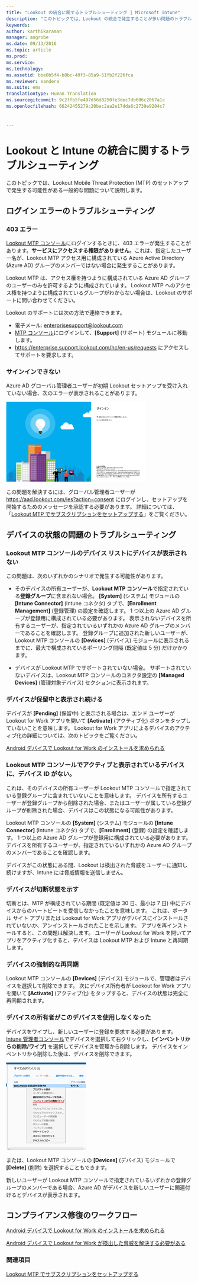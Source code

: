 ```yaml
---
title: "Lookout の統合に関するトラブルシューティング | Microsoft Intune"
description: "このトピックでは、Lookout の統合で発生することが多い問題のトラブルシューティングについて説明します"
keywords: 
author: karthikaraman
manager: angrobe
ms.date: 09/13/2016
ms.topic: article
ms.prod: 
ms.service: 
ms.technology: 
ms.assetid: bbe0b5f4-b8bc-49f3-85a9-51fb2f226fca
ms.reviewer: sandera
ms.suite: ems
translationtype: Human Translation
ms.sourcegitcommit: 9c2ffb5fe497d56d8250fe3dec7db606c2067a1c
ms.openlocfilehash: 66242455279c20bac2aa2e17dda6c2739e9204c7


---
```


# Lookout と Intune の統合に関するトラブルシューティング
このトピックでは、Lookout Mobile Threat Protection (MTP) のセットアップで発生する可能性がある一般的な問題について説明します。
## ログイン エラーのトラブルシューティング
### 403 エラー
[Lookout MTP コンソール](https://aad.lookout.com)にログインするときに、403 エラーが発生することがあります。**サービスにアクセスする権限がありません**。これは、指定したユーザー名が、Lookout MTP アクセス用に構成されている Azure Active Directory (Azure AD) グループのメンバーではない場合に発生することがあります。

Lookout MTP は、アクセス権を持つように構成されている Azure AD グループのユーザーのみを許可するように構成されています。 Lookout MTP へのアクセス権を持つように構成されているグループがわからない場合は、Lookout のサポートに問い合わせてください。

Lookout のサポートには次の方法で連絡できます。

* 電子メール: enterprisesupport@lookout.com
* [MTP コンソール](http://aad.lookout.com)にログインして、**[Support]** (サポート) モジュールに移動します。
* https://enterprise.support.lookout.com/hc/en-us/requests にアクセスしてサポートを要求します。

### サインインできない
Azure AD グローバル管理者ユーザーが初期 Lookout セットアップを受け入れていない場合、次のエラーが表示されることがあります。

![サインイン エラーを示す Lookout ログイン画面のスクリーンショット](../media/mtp/lookout-mtp-consent-not-accepted-error.png)

この問題を解決するには、グローバル管理者ユーザーが https://aad.lookout.com/les?action=consent にログインし、セットアップを開始するためのメッセージを承認する必要があります。 詳細については、「[Lookout MTP でサブスクリプションをセットアップする](set-up-your-subscription-with-lookout-mtp.md)」をご覧ください。

## デバイスの状態の問題のトラブルシューティング

### Lookout MTP コンソールのデバイス リストにデバイスが表示されない

この問題は、次のいずれかのシナリオで発生する可能性があります。
* そのデバイスの所有ユーザーが、**Lookout MTP コンソール**で指定されている**登録グループ**に含まれない場合。  **[System]** (システム) モジュールの **[Intune Connector]** (Intune コネクタ) タブで、**[Enrollment Management]** (登録管理) の設定を確認します。  1 つ以上の Azure AD グループが登録用に構成されている必要があります。  表示されないデバイスを所有するユーザーが、指定されているいずれかの Azure AD グループのメンバーであることを確認します。  登録グループに追加された新しいユーザーが、Lookout MTP コンソールの **[Devices]** (デバイス) モジュールに表示されるまでに、最大で構成されているポーリング間隔 (既定値は 5 分) だけかかります。

* デバイスが Lookout MTP でサポートされていない場合。  サポートされていないデバイスは、Lookout MTP コンソールのコネクタ設定の **[Managed Devices]** (管理対象デバイス) セクションに表示されます。

### デバイスが**保留中**と表示され続ける

デバイスが **[Pending]** (保留中) と表示される場合は、エンド ユーザーが Lookout for Work アプリを開いて **[Activate]** (アクティブ化) ボタンをタップしていないことを意味します。 Lookout for Work アプリによるデバイスのアクティブ化の詳細については、次のトピックをご覧ください。

[Android デバイスで Lookout for Work のインストールを求められる ](http://docs.microsoft.com/intune/enduser/you-are-prompted-to-install-lookout-for-work-android)

### Lookout MTP コンソールでアクティブと表示されているデバイスに、デバイス ID がない。  
これは、そのデバイスの所有ユーザーが Lookout MTP コンソールで指定されている登録グループに含まれていないことを意味します。   デバイスを所有するユーザーが登録グループから削除された場合、またはユーザーが属している登録グループが削除された場合、デバイスはこの状態になる可能性があります。

Lookout MTP コンソールの **[System]** (システム) モジュールの **[Intune Connector]** (Intune コネクタ) タブで、**[Enrollment]** (登録) の設定を確認します。  1 つ以上の Azure AD グループが登録用に構成されている必要があります。  デバイスを所有するユーザーが、指定されているいずれかの Azure AD グループのメンバーであることを確認します。  

デバイスがこの状態にある間、Lookout は検出された脅威をユーザーに通知し続けますが、Intune には脅威情報を送信しません。

### デバイスが切断状態を示す

切断とは、MTP が構成されている期間 (既定値は 30 日、最小は 7 日) 中にデバイスからのハートビートを受信しなかったことを意味します。 これは、ポータル サイト アプリまたは Lookout for Work アプリがデバイスにインストールされていないか、アンインストールされたことを示します。 アプリを再インストールすると、この問題は解決します。 ユーザーが Lookout for Work を開いてアプリをアクティブ化すると、デバイスは Lookout MTP および Intune と再同期します。    

### デバイスの強制的な再同期
Lookout MTP コンソールの **[Devices]** (デバイス) モジュールで、管理者はデバイスを選択して削除できます。   次にデバイス所有者が Lookout for Work アプリを開いて **[Activate]** (アクティブ化) をタップすると、デバイスの状態は完全に再同期されます。

### デバイスの所有者がこのデバイスを使用しなくなった
デバイスをワイプし、新しいユーザーに登録を要求する必要があります。  [Intune 管理者コンソール](https://manage.microsoft.com)でデバイスを選択して右クリックし、**[インベントリからの削除/ワイプ]** を選択してデバイスを管理から削除します。 デバイスをインベントリから削除した後は、デバイスを削除できます。

![Intune 管理者コンソールのデバイス モジュールの [インベントリからの削除/ワイプ] オプションが表示されたスクリーンショット](../media/mtp/mtp-retire-device-intune-console.png)

または、Lookout MTP コンソールの **[Devices]** (デバイス) モジュールで **[Delete]** (削除) を選択することもできます。  

新しいユーザーが Lookout MTP コンソールで指定されているいずれかの登録グループのメンバーである場合、Azure AD がデバイスを新しいユーザーに関連付けるとデバイスが表示されます。

## コンプライアンス修復のワークフロー
[Android デバイスで Lookout for Work のインストールを求められる]( http://docs.microsoft.com/intune/enduser/you-are-prompted-to-install-lookout-for-work-android)

[Android デバイスで Lookout for Work が検出した脅威を解決する必要がある ](http://docs.microsoft.com/intune/enduser/you-need-to-resolve-a-threat-found-by-lookout-for-work-android)


### 関連項目
[Lookout MTP でサブスクリプションをセットアップする](set-up-your-subscription-with-lookout-mtp.md)



<!--HONumber=Sep16_HO2-->


